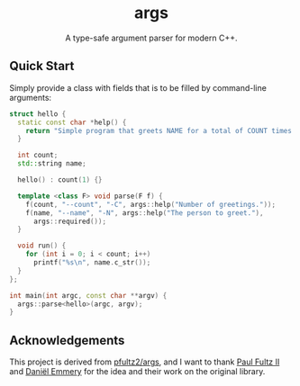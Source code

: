 <p align="center">
    <h1 align="center">args</h1>
    <p align="center">A type-safe argument parser for modern C++.</p>
</p>

## Quick Start

Simply provide a class with fields that is to be filled by command-line
arguments:

```c++
struct hello {
  static const char *help() {
    return "Simple program that greets NAME for a total of COUNT times.";
  }

  int count;
  std::string name;

  hello() : count(1) {}

  template <class F> void parse(F f) {
    f(count, "--count", "-C", args::help("Number of greetings."));
    f(name, "--name", "-N", args::help("The person to greet."),
      args::required());
  }

  void run() {
    for (int i = 0; i < count; i++)
      printf("%s\n", name.c_str());
  }
};

int main(int argc, const char **argv) {
  args::parse<hello>(argc, argv);
}
```



## Acknowledgements

This project is derived from [pfultz2/args][pfultz2/args], and I want to thank
[Paul Fultz II][pfultz2] and [Daniël Emmery][Dmry] for the idea and their work
on the original library.

[pfultz2/args]: https://github.com/pfultz2/args
[pfultz2]: https://github.com/pfultz2
[Dmry]: https://github.com/Dmry
